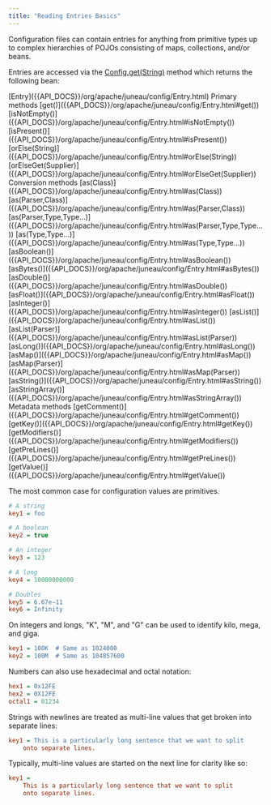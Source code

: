 ```yaml
---
title: "Reading Entries Basics"
---
```


Configuration files can contain entries for anything from primitive types up to complex hierarchies of POJOs consisting
of maps, collections, and/or beans.

Entries are accessed via the [Config.get(String)]({{API_DOCS}}/org/apache/juneau/config/Config.html#get(String)) method
which returns the following bean:

<tree>
<node-0><java-class>[Entry]({{API_DOCS}}/org/apache/juneau/config/Entry.html)</java-class></node-0>
<node-1>Primary methods</node-1>
<node-2><java-method>[get()]({{API_DOCS}}/org/apache/juneau/config/Entry.html#get())</java-method></node-2>
<node-2><java-method>[isNotEmpty()]({{API_DOCS}}/org/apache/juneau/config/Entry.html#isNotEmpty())</java-method></node-2>
<node-2><java-method>[isPresent()]({{API_DOCS}}/org/apache/juneau/config/Entry.html#isPresent())</java-method></node-2>
<node-2><java-method>[orElse(String)]({{API_DOCS}}/org/apache/juneau/config/Entry.html#orElse(String))</java-method></node-2>
<node-2><java-method>[orElseGet(Supplier)]({{API_DOCS}}/org/apache/juneau/config/Entry.html#orElseGet(Supplier))</java-method></node-2>
<node-1>Conversion methods</node-1>
<node-2><java-method>[as(Class)]({{API_DOCS}}/org/apache/juneau/config/Entry.html#as(Class))</java-method></node-2>
<node-2><java-method>[as(Parser,Class)]({{API_DOCS}}/org/apache/juneau/config/Entry.html#as(Parser,Class))</java-method></node-2>
<node-2><java-method>[as(Parser,Type,Type...)]({{API_DOCS}}/org/apache/juneau/config/Entry.html#as(Parser,Type,Type...))</java-method></node-2>
<node-2><java-method>[as(Type,Type...)]({{API_DOCS}}/org/apache/juneau/config/Entry.html#as(Type,Type...))</java-method></node-2>
<node-2><java-method>[asBoolean()]({{API_DOCS}}/org/apache/juneau/config/Entry.html#asBoolean())</java-method></node-2>
<node-2><java-method>[asBytes()]({{API_DOCS}}/org/apache/juneau/config/Entry.html#asBytes())</java-method></node-2>
<node-2><java-method>[asDouble()]({{API_DOCS}}/org/apache/juneau/config/Entry.html#asDouble())</java-method></node-2>
<node-2><java-method>[asFloat()]({{API_DOCS}}/org/apache/juneau/config/Entry.html#asFloat())</java-method></node-2>
<node-2><java-method>[asInteger()]({{API_DOCS}}/org/apache/juneau/config/Entry.html#asInteger())</java-method></node-2>
<node-2><java-method>[asList()]({{API_DOCS}}/org/apache/juneau/config/Entry.html#asList())</java-method></node-2>
<node-2><java-method>[asList(Parser)]({{API_DOCS}}/org/apache/juneau/config/Entry.html#asList(Parser))</java-method></node-2>
<node-2><java-method>[asLong()]({{API_DOCS}}/org/apache/juneau/config/Entry.html#asLong())</java-method></node-2>
<node-2><java-method>[asMap()]({{API_DOCS}}/org/apache/juneau/config/Entry.html#asMap())</java-method></node-2>
<node-2><java-method>[asMap(Parser)]({{API_DOCS}}/org/apache/juneau/config/Entry.html#asMap(Parser))</java-method></node-2>
<node-2><java-method>[asString()]({{API_DOCS}}/org/apache/juneau/config/Entry.html#asString())</java-method></node-2>
<node-2><java-method>[asStringArray()]({{API_DOCS}}/org/apache/juneau/config/Entry.html#asStringArray())</java-method></node-2>
<node-1>Metadata methods</node-1>
<node-2><java-method>[getComment()]({{API_DOCS}}/org/apache/juneau/config/Entry.html#getComment())</java-method></node-2>
<node-2><java-method>[getKey()]({{API_DOCS}}/org/apache/juneau/config/Entry.html#getKey())</java-method></node-2>
<node-2><java-method>[getModifiers()]({{API_DOCS}}/org/apache/juneau/config/Entry.html#getModifiers())</java-method></node-2>
<node-2><java-method>[getPreLines()]({{API_DOCS}}/org/apache/juneau/config/Entry.html#getPreLines())</java-method></node-2>
<node-2><java-method>[getValue()]({{API_DOCS}}/org/apache/juneau/config/Entry.html#getValue())</java-method></node-2>
</tree>

The most common case for configuration values are primitives.

```ini
# A string
key1 = foo

# A boolean
key2 = true

# An integer
key3 = 123

# A long
key4 = 10000000000

# Doubles
key5 = 6.67e−11
key6 = Infinity
```

On integers and longs, "K", "M", and "G" can be used to identify kilo, mega, and giga.

```ini
key1 = 100K  # Same as 1024000
key2 = 100M  # Same as 104857600
```

Numbers can also use hexadecimal and octal notation:

```ini
hex1 = 0x12FE
hex2 = 0X12FE
octal1 = 01234
```

Strings with newlines are treated as multi-line values that get broken into separate lines:

```ini
key1 = This is a particularly long sentence that we want to split
    onto separate lines.
```

Typically, multi-line values are started on the next line for clarity like so:

```ini
key1 =
    This is a particularly long sentence that we want to split
    onto separate lines.
```
